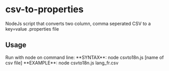 # csv-to-properties
NodeJs script that converts two column, comma seperated CSV to a key=value .properties file

## Usage
<p>Run with node on command line:  
**SYNTAX**: node csvto18n.js [name of csv file]  
**EXAMPLE**: node csvto18n.js lang_fr.csv</p>
